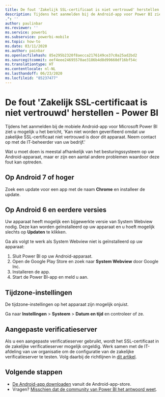```yaml
---
title: De fout 'Zakelijk SSL-certificaat is niet vertrouwd' herstellen
description: Tijdens het aanmelden bij de Android-app voor Power BI ziet u mogelijk u het bericht, 'Kan niet worden geverifieerd omdat uw zakelijke SSL-certificaat niet vertrouwd is
.": ''
author: paulinbar
ms.reviewer: ''
ms.service: powerbi
ms.subservice: powerbi-mobile
ms.topic: how-to
ms.date: 03/11/2020
ms.author: painbar
ms.openlocfilehash: 85e295b2320f8aecca2176149ce37c0a25ad2bd2
ms.sourcegitcommit: eef4eee24695570ae3186b4d8d99660df16bf54c
ms.translationtype: HT
ms.contentlocale: nl-NL
ms.lasthandoff: 06/23/2020
ms.locfileid: "85237477"
---
```

# <a name="fixing-corporate-ssl-certificate-is-untrusted---power-bi"></a>De fout 'Zakelijk SSL-certificaat is niet vertrouwd' herstellen - Power BI
Tijdens het aanmelden bij de mobiele Android-app voor Microsoft Power BI ziet u mogelijk u het bericht, 'Kan niet worden geverifieerd omdat uw zakelijke SSL-certificaat niet vertrouwd is door dit apparaat. Neem contact op met de IT-beheerder van uw bedrijf.' 

Wat u moet doen is meestal afhankelijk van het besturingssysteem op uw Android-apparaat, maar er zijn een aantal andere problemen waardoor deze fout kan optreden.

## <a name="on-android-7-or-later"></a>Op Android 7 of hoger
Zoek een update voor een app met de naam **Chrome** en installeer de update.

## <a name="on-android-6-and-earlier"></a>Op Android 6 en eerdere versies
Uw apparaat heeft mogelijk een bijgewerkte versie van System Webview nodig. Deze kan worden geïnstalleerd op uw apparaat en u hoeft mogelijk slechts op **Updaten** te klikken.

Ga als volgt te werk als System Webview niet is geïnstalleerd op uw apparaat:

1. Sluit Power BI op uw Android-apparaat.
2. Open de Google Play Store en zoek naar **System Webview** door Google Inc.
3. Installeren de app.
4. Start de Power BI-app en meld u aan.

## <a name="time-zone-settings"></a>Tijdzone-instellingen
De tijdzone-instellingen op het apparaat zijn mogelijk onjuist. 

Ga naar **Instellingen** > **Systeem** > **Datum en tijd** en controleer of ze.

## <a name="custom-authentication-server"></a>Aangepaste verificatieserver
Als u een aangepaste verificatieserver gebruikt, wordt het SSL-certificaat in de zakelijke verificatieserver mogelijk ongeldig. Werk samen met de IT-afdeling van uw organisatie om de configuratie van de zakelijke verificatieserver te testen. Volg daarbij de richtlijnen in [dit artikel](https://support.microsoft.com/help/3203929/using-adal-to-authenticate-from-android-devices-fails-if-additional-ce).

## <a name="next-steps"></a>Volgende stappen
* [De Android-app downloaden](https://go.microsoft.com/fwlink/?LinkID=544867) vanuit de Android-app-store.
* Vragen? [Misschien dat de community van Power BI het antwoord weet](https://community.powerbi.com/). 


